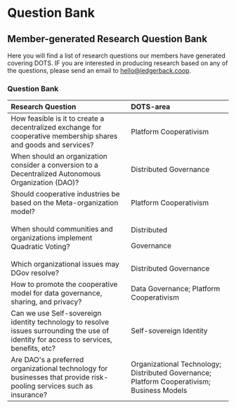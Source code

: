 # Question Bank

## Member-generated Research Question Bank

Here you will find a list of research questions our members have generated covering DOTS. IF you are interested in producing research based on any of the questions, please send  an email to hello@ledgerback.coop.

### Question Bank

<table>
  <thead>
    <tr>
      <th style="text-align:left">Research Question</th>
      <th style="text-align:left">DOTS-area</th>
    </tr>
  </thead>
  <tbody>
    <tr>
      <td style="text-align:left">How feasible is it to create a decentralized exchange for cooperative
        membership shares and goods and services?</td>
      <td style="text-align:left">Platform Cooperativism</td>
    </tr>
    <tr>
      <td style="text-align:left">When should an organization consider a conversion to a Decentralized Autonomous
        Organization (DAO)?</td>
      <td style="text-align:left">Distributed Governance</td>
    </tr>
    <tr>
      <td style="text-align:left">Should cooperative industries be based on the Meta-organization model?</td>
      <td
      style="text-align:left">Platform Cooperativism</td>
    </tr>
    <tr>
      <td style="text-align:left">When should communities and organizations implement Quadratic Voting?</td>
      <td
      style="text-align:left">
        <p>Distributed</p>
        <p>Governance</p>
        </td>
    </tr>
    <tr>
      <td style="text-align:left">Which organizational issues may DGov resolve?</td>
      <td style="text-align:left">Distributed Governance</td>
    </tr>
    <tr>
      <td style="text-align:left">How to promote the cooperative model for data governance, sharing, and
        privacy?</td>
      <td style="text-align:left">Data Governance; Platform Cooperativism</td>
    </tr>
    <tr>
      <td style="text-align:left">Can we use Self-sovereign identity technology to resolve issues surrounding
        the use of identity for access to services, benefits, etc?</td>
      <td style="text-align:left">Self-sovereign Identity</td>
    </tr>
    <tr>
      <td style="text-align:left">Are DAO&apos;s a preferred organizational technology for businesses that
        provide risk-pooling services such as insurance?</td>
      <td style="text-align:left">Organizational Technology; Distributed Governance; Platform Cooperativism;
        Business Models</td>
    </tr>
  </tbody>
</table>

